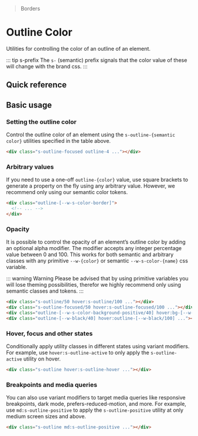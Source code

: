 > Borders

# Outline Color

Utilities for controlling the color of an outline of an element.

::: tip s-prefix
The `s-` (semantic) prefix signals that the color value of these will change with the brand css.
:::

## Quick reference

<theme-switcher />

<qr-color-table />

## Basic usage

### Setting the outline color
Control the outline color of an element using the `s-outline-{semantic color}` utilities specified in the table above.

<container>
  <div class="grid gap-16 justify-items-center">
    <div class="s-outline-focused pd-bg-violet-100 h-80 w-80 rounded-4 outline outline-offset-2 outline-4"></div>
  </div>
</container>

```html
<div class="s-outline-focused outline-4 ..."></div>
```

### Arbitrary values
If you need to use a one-off `outline-{color}` value, use square brackets to generate a property on the fly using any arbitrary value. However, we recommend only using our semantic color tokens.

```html
<div class="outline-[--w-s-color-border]">
  <!-- ... -->
</div>
```

### Opacity
It is possible to control the opacity of an element’s outline color by adding an optional alpha modifier.
The modifier accepts any integer percentage value between 0 and 100.
This works for both semantic and arbitrary classes with any primitive `--w-{color}` or semantic `--w-s-color-{name}` css variable.

::: warning Warning
Please be advised that by using primitive variables you will lose theming possibilities, therefor we highly recommend only using semantic classes and tokens.
:::

<container class="bg-center bg-[url(/50s-scientists.jpg)]">
  <div class="grid grid-cols-4 gap-16 justify-items-center">
    <div class="s-outline/50 hover:s-outline/100 s-bg/10 backdrop-blur-m h-80 w-80 rounded-4 outline outline-offset-4 outline-8 transition-all ease-in-out duration-700"></div>
    <div class="s-outline-focused/50 hover:s-outline-focused/100 s-bg/10 backdrop-blur-m h-80 w-80 rounded-4 outline outline-offset-4 outline-8 transition-all ease-in-out duration-700"></div>
    <div class="outline-[--w-s-color-background-positive/40] hover:outline-[--w-s-color-background-positive/100] s-bg/10 backdrop-blur-m h-80 w-80 rounded-4 outline outline-offset-4 outline-8 transition-all ease-in-out duration-700"></div>
    <div class="outline-[--w-black/40] hover:outline-[--w-black/100] s-bg/10 backdrop-blur-m h-80 w-80 rounded-4 outline outline-offset-4 outline-8 transition-all ease-in-out duration-700"></div>
  </div>
</container>

```html
<div class="s-outline/50 hover:s-outline/100 ..."></div>
<div class="s-outline-focused/50 hover:s-outline-focused/100 ..."></div>
<div class="outline-[--w-s-color-background-positive/40] hover:bg-[--w-s-color-background-positive/100] ..."></div>
<div class="outline-[--w-black/40] hover:outline-[--w-black/100] ..."></div>
```

### Hover, focus and other states
Conditionally apply utility classes in different states using variant modifiers.
For example, use `hover:s-outline-active` to only apply the `s-outline-active` utility on hover.

<container>
  <div class="grid gap-16 justify-items-center">
    <div class="s-outline hover:s-outline-hover pd-bg-violet-100 h-80 w-80 rounded-4 outline outline-offset-2 outline-4"></div>
   </div>
</container>

```html
<div class="s-outline hover:s-outline-hover ..."></div>
```

### Breakpoints and media queries
You can also use variant modifiers to target media queries like responsive breakpoints, dark mode, prefers-reduced-motion, and more.
For example, use `md:s-outline-positive` to apply the `s-outline-positive` utility at only medium screen sizes and above.

<container>
  <div class="grid gap-16 justify-items-center">
    <div class="s-outline md:s-outline-positive pd-bg-violet-100 h-80 w-80 rounded-4 outline outline-offset-2 outline-4"></div>
   </div>
</container>

```html
<div class="s-outline md:s-outline-positive ..."></div>
```
